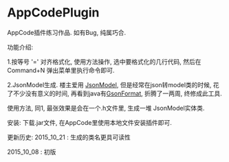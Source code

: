 # AppCodePlugin

AppCode插件练习作品.
如有Bug, 纯属巧合.

功能介绍:

1.按等号 '=' 对齐格式化, 
  使用方法操作, 选中要格式化的几行代码, 
  然后在 Command+N 弹出菜单里执行命令即可.

2.JsonModel生成.
  楼主爱用 [JsonModel](https://github.com/icanzilb/JSONModel),
  但是经常在json转model类的时候, 花了不少没有意义的时间,
  再看到java有[GsonFormat](https://github.com/zzz40500/GsonFormat),
  折腾了一两周, 终修成此工具.

  使用方法, 同1, 最张效果是会在一个.h文件里, 生成一堆 JsonModel实体类.

安装:
  下载.jar文件, 在AppCode里使用本地文件安装插件即可.


更新历史:
  2015_10_21 : 生成的类名更具可读性 

  2015_10_08 : 初版
